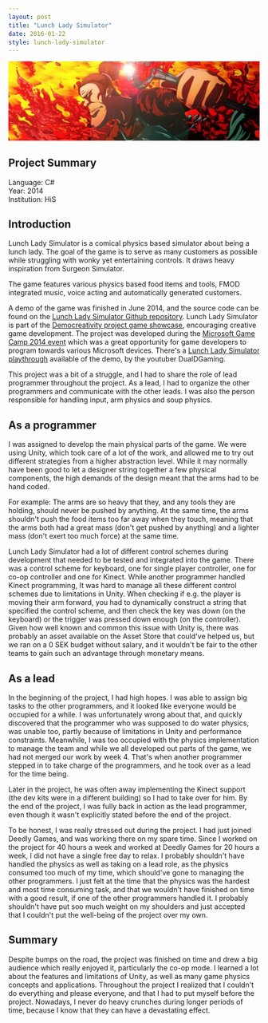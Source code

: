 ```yaml
---
layout: post
title: "Lunch Lady Simulator"
date: 2016-01-22
style: lunch-lady-simulator
---
```


<div class="title-images">
    <img src="/assets/lunch-lady-simulator-512px.jpg?v={{site.time | date: '%s'}}" alt="A muscular, angry lunch lady strikes an action pose. She is carrying a ladle, has her hair tied in a bonnet and is wearing an apron. The background consists of a whirl of tomato sauce and fire." title="Lunch Lady Simulator promotional image" />
</div>

## Project Summary

<div class="project-summary">
    <div class="project-summary-language">Language: C#</div>
    <div class="project-summary-period">Year: 2014</div>
    <div class="project-summary-group">Institution: HiS</div>
</div>

## Introduction

Lunch Lady Simulator is a comical physics based simulator about being a lunch lady.
The goal of the game is to serve as many customers as possible while struggling with
wonky yet entertaining controls. It draws heavy inspiration from Surgeon Simulator.

The game features various physics based food items and tools, FMOD integrated music,
voice acting and automatically generated customers.

A demo of the game was finished in June 2014, and the source code can be found on the <a href="https://github.com/johannes-qvarford/LunchLadySimulator">Lunch Lady Simulator Github repository</a>.
Lunch Lady Simulator is part of the <a href="http://democreativity.com/games">Democreativity project game showcase</a>, encouraging creative game development.
The project was developed during the <a href="http://www.his.se/om-oss/Utbildningar-och-amnen/Data-och-IT/Microsoft-Game-Camp-2014/">Microsoft Game Camp 2014 event</a>
which was a great opportunity for game developers to program towards various Microsoft devices.
There's a <a href="https://www.youtube.com/watch?v=TV94WJM8CO0">Lunch Lady Simulator playthrough</a> available of the demo, by the youtuber DualDGaming.

This project was a bit of a struggle, and I had to share the role of lead programmer throughout the project.
As a lead, I had to organize the other programmers and communicate with the other leads.
I was also the person responsible for handling input, arm physics and soup physics.

## As a programmer

I was assigned to develop the main physical parts of the game. We were using Unity, which took care of a lot of the work,
and allowed me to try out different strategies from a higher abstraction level. While it may normally have been good
to let a designer string together a few physical components, the high demands of the design meant that the arms had to be hand coded.

For example: The arms are so heavy that they, and any tools they are holding, should never be pushed by anything.
At the same time, the arms shouldn't push the food items too far away when they touch, meaning that the arms both had a
great mass (don't get pushed by anything) and a lighter mass (don't exert too much force) at the same time.

Lunch Lady Simulator had a lot of different control schemes during development that needed to be tested and integrated into the game.
There was a control scheme for keyboard, one for single player controller, one for co-op controller and one for Kinect.
While another programmer handled Kinect programming, It was hard to manage all these different control schemes due to limitations
in Unity. When checking if e.g. the player is moving their arm forward, you had to dynamically construct a string that specified
the control scheme, and then check the key was down (on the keyboard) or the trigger was pressed down enough (on the controller).
Given how well known and common this issue with Unity is, there was probably an asset available on the Asset Store that could've
helped us, but we ran on a 0 SEK budget without salary, and it wouldn't be fair to the other teams to gain such an advantage through monetary means.

## As a lead

In the beginning of the project, I had high hopes. I was able to assign big tasks to the other programmers, and it looked like everyone
would be occupied for a while. I was unfortunately wrong about that, and quickly discovered that the programmer who was supposed
to do water physics, was unable too, partly because of limitations in Unity and performance constraints.
Meanwhile, I was too occupied with the physics implementation to manage the team and while we all developed out parts of the game,
we had not merged our work by week 4. That's when another programmer stepped in to take charge of the programmers, and he took over as a lead
for the time being.

Later in the project, he was often away implementing the Kinect support (the dev kits were in a different building) so I had to take over for him.
By the end of the project, I was fully back in action as the lead programmer, even though it wasn't explicitly stated before the end of the project.

To be honest, I was really stressed out during the project. I had just joined Deedly Games, and was working there on my spare time.
Since I worked on the project for 40 hours a week and worked at Deedly Games for 20 hours a week, I did not have a single free day
to relax. I probably shouldn't have handled the physics as well as taking on a lead role, as the physics consumed too much of my time,
which should've gone to managing the other programmers. I just felt at the time that the physics was the hardest and most time consuming
task, and that we wouldn't have finished on time with a good result, if one of the other programmers handled it.
I probably shouldn't have put soo much weight on my shoulders and just accepted that I couldn't put the well-being of the project
over my own.

## Summary

Despite bumps on the road, the project was finished on time and drew a big audience which really enjoyed it, particularly the co-op mode.
I learned a lot about the features and limitations of Unity, as well as many game physics concepts and applications.
Throughout the project I realized that I couldn't do everything and please everyone, and that I had to put myself before the project.
Nowadays, I never do heavy crunches during longer periods of time, because I know that they can have a devastating effect.